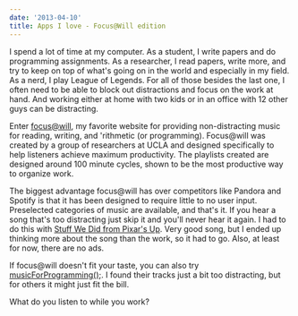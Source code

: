 ```yaml
---
date: '2013-04-10'
title: Apps I love - Focus@Will edition
---
```


I spend a lot of time at my computer. As a student, I write papers and do programming assignments. As a researcher, I read papers, write more, and try to keep on top of what's going on in the world and especially in my field. As a nerd, I play League of Legends. For all of those besides the last one, I often need to be able to block out distractions and focus on the work at hand. And working either at home with two kids or in an office with 12 other guys can be distracting.

Enter <a href="https://www.focusatwill.com/">focus@will</a>, my favorite website for providing non-distracting music for reading, writing, and 'rithmetic (or programming). Focus@will was created by a group of researchers at UCLA and designed specifically to help listeners achieve maximum productivity. The playlists created are designed around 100 minute cycles, shown to be the most productive way to organize work.

The biggest advantage focus@will has over competitors like Pandora and Spotify is that it has been designed to require little to no user input. Preselected categories of music are available, and that's it. If you hear a song that's too distracting just skip it and you'll never hear it again. I had to do this with <a href="http://www.youtube.com/watch?v=Nbrdx6nQQO4">Stuff We Did from Pixar's Up</a>. Very good song, but I ended up thinking more about the song than the work, so it had to go. Also, at least for now, there are no ads.

If focus@will doesn't fit your taste, you can also try <a href="http://musicforprogramming.net/">musicForProgramming();</a>. I found their tracks just a bit too distracting, but for others it might just fit the bill.

What do you listen to while you work?